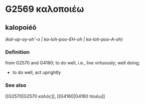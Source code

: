 # G2569 καλοποιέω

## kalopoiéō

_(kal-op-oy-eh'-o | ka-loh-poo-EH-oh | ka-loh-poo-A-oh)_

### Definition

from G2570 and G4160; to do well, i.e., live virtuously; well doing; 

- to do well, act uprightly

### See also

[[G2570|G2570 καλός]], [[G4160|G4160 ποιέω]]
